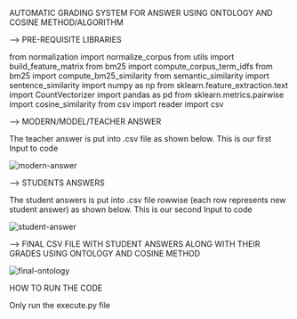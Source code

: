 AUTOMATIC GRADING SYSTEM FOR ANSWER USING ONTOLOGY AND COSINE METHOD/ALGORITHM

--> PRE-REQUISITE LIBRARIES

from normalization import normalize_corpus
from utils import build_feature_matrix
from bm25 import compute_corpus_term_idfs
from bm25 import compute_bm25_similarity
from semantic_similarity import sentence_similarity
import numpy as np
from sklearn.feature_extraction.text import CountVectorizer
import pandas as pd
from sklearn.metrics.pairwise import cosine_similarity
from csv import reader
import csv

--> MODERN/MODEL/TEACHER ANSWER

The teacher answer is put into .csv file as shown below. This is our first Input to code



![modern-answer](https://user-images.githubusercontent.com/34189979/81499372-c564b180-92e8-11ea-9b84-01068abf9abd.PNG)





--> STUDENTS ANSWERS

The student answers is put into .csv file rowwise (each row represents new student answer) as shown below. This is our second Input to code



![student-answer](https://user-images.githubusercontent.com/34189979/81499409-1b395980-92e9-11ea-939c-5dfb514d1e03.PNG)





--> FINAL CSV FILE WITH STUDENT ANSWERS ALONG WITH THEIR GRADES USING ONTOLOGY AND COSINE METHOD



![final-ontology](https://user-images.githubusercontent.com/34189979/81499439-62bfe580-92e9-11ea-96d6-d1abae721599.PNG)





HOW TO RUN THE CODE


Only run the execute.py file
